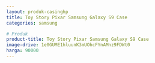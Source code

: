 ```yaml
---
layout: produk-casinghp
title: Toy Story Pixar Samsung Galaxy S9 Case
categories: samsung

# Produk
product-title: Toy Story Pixar Samsung Galaxy S9 Case
image-drive: 1e0GUME1hluunK3mUOhcFYnAMnz9FDWt0
harga: 90000
---
```

